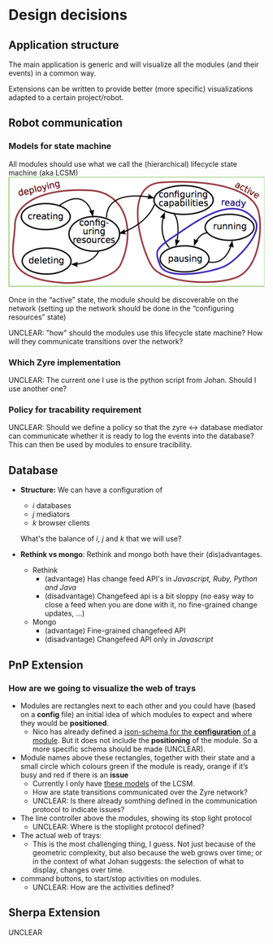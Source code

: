 # Design decisions

## Application structure

The main application is generic and will visualize all the modules (and their events) in a common way.

Extensions can be written to provide better (more specific) visualizations adapted to a certain project/robot.

## Robot communication

### Models for state machine
All modules should use what we call the (hierarchical) lifecycle state machine (aka LCSM)![hierarchical lifecycle state machine](imports/LifeCycleStateMachine-hierarchical.png)

Once in the “active” state, the module should be discoverable on the network (setting up the network should be done in the “configuring resources” state)

UNCLEAR: "how" should the modules use this lifecycle state machine? How will they communicate transitions over the network?

### Which Zyre implementation
UNCLEAR: The current one I use is the python script from Johan. Should I use another one?
### Policy for tracability requirement
UNCLEAR: Should we define a policy so that the zyre <-> database mediator can communicate whether it is ready to log the events into the database? This can then be used by modules to ensure tracibility.

## Database

- **Structure:** We can have a configuration of
	- *i* databases
	- *j* mediators
	- *k* browser clients

	What's the balance of *i*, *j* and *k* that we will use?


- **Rethink vs mongo**: Rethink and mongo both have their (dis)advantages.
	- Rethink
		- (advantage) Has change feed API's in *Javascript, Ruby, Python and Java*
		- (disadvantage) Changefeed api is a bit sloppy (no easy way to close a feed when you are done with it, no fine-grained change updates, ...)
	- Mongo
		- (advantage) Fine-grained changefeed API
		- (disadvantage) Changefeed API only in *Javascript*

## PnP Extension
### How are we going to visualize the web of trays
- Modules are rectangles next to each other and you could have (based on a **config** file) an initial idea of which modules to expect and where they would be **positioned**.
	- Nico has already defined a [json-schema for the **configuration** of a module](https://gitlab.mech.kuleuven.be/rob-picknpack/pnp-line/blob/633dda2ae2d00875301e3bcc9436d2001515ec99/json_models/configuration_schema.json). But it does not include the **positioning** of the module. So a more specific schema should be made (UNCLEAR).
- Module names above these rectangles, together with their state and a small circle which colours green if the module is ready, orange if it’s busy and red if there is an **issue**
	- Currently I only have [these models](imports/rFSM) of the LCSM.
	- How are state transitions communicated over the Zyre network?
	- UNCLEAR: Is there already somthing defined in the communication protocol to indicate issues?
- The line controller above the modules, showing its stop light protocol
	- UNCLEAR: Where is the stoplight protocol defined?
- The actual web of trays:
	- This is the most challenging thing, I guess. Not just because of the
		geometric complexity, but also because the web grows over time; or in the
		context of what Johan suggests: the selection of what to display, changes
		over time.
- command buttons, to start/stop activities on modules.
	- UNCLEAR: How are the activities defined?

## Sherpa Extension

UNCLEAR